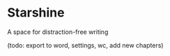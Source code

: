 # Starshine
A space for distraction-free writing

(todo: export to word, settings, wc, add new chapters)